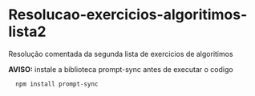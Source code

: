 # Resolucao-exercicios-algoritimos-lista2
Resolução comentada da segunda lista de exercicios de algoritimos

**AVISO:** instale a biblioteca prompt-sync antes de executar o codigo

~~~
  npm install prompt-sync
~~~
